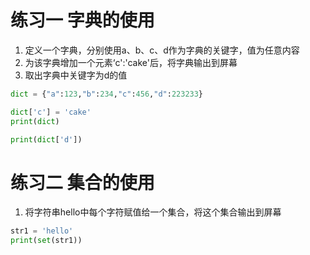 # 练习一 字典的使用

1. 定义一个字典，分别使用a、b、c、d作为字典的关键字，值为任意内容
2. 为该字典增加一个元素‘c':'cake'后，将字典输出到屏幕 
3. 取出字典中关键字为d的值
```python
dict = {"a":123,"b":234,"c":456,"d":223233}

dict['c'] = 'cake'
print(dict)

print(dict['d'])
```

# 练习二 集合的使用
1. 将字符串hello中每个字符赋值给一个集合，将这个集合输出到屏幕

```python
str1 = 'hello'
print(set(str1))
```